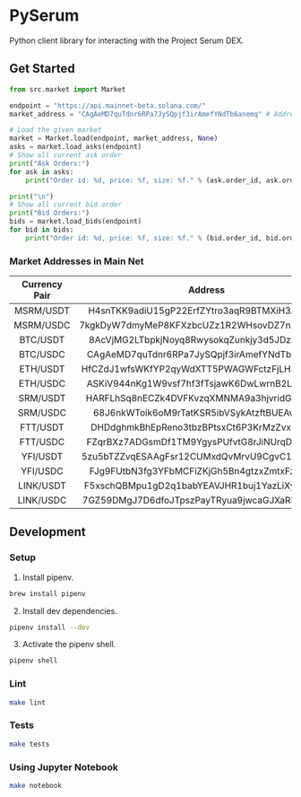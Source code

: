 # PySerum

Python client library for interacting with the Project Serum DEX.

## Get Started
```python
from src.market import Market

endpoint = "https://api.mainnet-beta.solana.com/"
market_address = "CAgAeMD7quTdnr6RPa7JySQpjf3irAmefYNdTb6anemq" # Address for BTC/USDC

# Load the given market
market = Market.load(endpoint, market_address, None)
asks = market.load_asks(endpoint)
# Show all current ask order
print("Ask Orders:")
for ask in asks:
    print("Order id: %d, price: %f, size: %f." % (ask.order_id, ask.order_info.price, ask.order_info.size))

print("\n")
# Show all current bid order
print("Bid Orders:")
bids = market.load_bids(endpoint)
for bid in bids:
    print("Order id: %d, price: %f, size: %f." % (bid.order_id, bid.order_info.price, bid.order_info.size))
```
### Market Addresses in Main Net
| Currency Pair   | Address                                             |
|:----------------:|:---------------------------------------------------:|
| MSRM/USDT        | H4snTKK9adiU15gP22ErfZYtro3aqR9BTMXiH3AwiUTQ        |
| MSRM/USDC        | 7kgkDyW7dmyMeP8KFXzbcUZz1R2WHsovDZ7n3ihZuNDS        |
| BTC/USDT         | 8AcVjMG2LTbpkjNoyq8RwysokqZunkjy3d5JDzxC6BJa        |
| BTC/USDC         | CAgAeMD7quTdnr6RPa7JySQpjf3irAmefYNdTb6anemq        |
| ETH/USDT         | HfCZdJ1wfsWKfYP2qyWdXTT5PWAGWFctzFjLH48U1Hsd        |
| ETH/USDC         | ASKiV944nKg1W9vsf7hf3fTsjawK6DwLwrnB2LH9n61c        |
| SRM/USDT         | HARFLhSq8nECZk4DVFKvzqXMNMA9a3hjvridGMFizeLa        |
| SRM/USDC         | 68J6nkWToik6oM9rTatKSR5ibVSykAtzftBUEAvpRsys        |
| FTT/USDT         | DHDdghmkBhEpReno3tbzBPtsxCt6P3KrMzZvxavTktJt        |
| FTT/USDC         | FZqrBXz7ADGsmDf1TM9YgysPUfvtG8rJiNUrqDpHc9Au        |
| YFI/USDT         | 5zu5bTZZvqESAAgFsr12CUMxdQvMrvU9CgvC1GW8vJdf        |
| YFI/USDC         | FJg9FUtbN3fg3YFbMCFiZKjGh5Bn4gtzxZmtxFzmz9kT        |
| LINK/USDT        | F5xschQBMpu1gD2q1babYEAVJHR1buj1YazLiXyQNqSW        |
| LINK/USDC        | 7GZ59DMgJ7D6dfoJTpszPayTRyua9jwcaGJXaRMMF1my        |

## Development

### Setup

1. Install pipenv.

```sh
brew install pipenv
```

2. Install dev dependencies.

```sh
pipenv install --dev
```

3. Activate the pipenv shell.

```sh
pipenv shell
```

### Lint

```sh
make lint
```

### Tests

```sh
make tests
```

### Using Jupyter Notebook

```sh
make notebook
```
